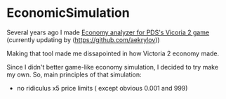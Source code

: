 # EconomicSimulation
Several years ago I made [Economy analyzer for PDS's Vicoria 2 game](https://github.com/aekrylov/vic2_economy_analyzer) (currently updating by (https://github.com/aekrylov))

Making that tool made me dissapointed in how Victoria 2 economy made.

Since I didn't better game-like economy simulation,  I decided to try make my own.
So, main principles of that simulation:
* no ridiculus x5 price limits ( except obvious 0.001 and 999)

